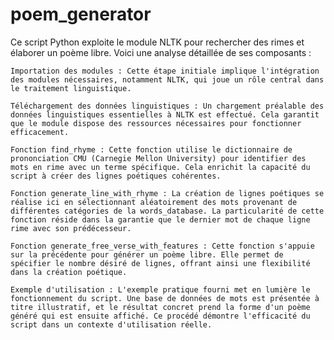 # poem_generator
Ce script Python exploite le module NLTK pour rechercher des rimes et élaborer un poème libre. Voici une analyse détaillée de ses composants :

    Importation des modules : Cette étape initiale implique l'intégration des modules nécessaires, notamment NLTK, qui joue un rôle central dans le traitement linguistique.

    Téléchargement des données linguistiques : Un chargement préalable des données linguistiques essentielles à NLTK est effectué. Cela garantit que le module dispose des ressources nécessaires pour fonctionner efficacement.

    Fonction find_rhyme : Cette fonction utilise le dictionnaire de prononciation CMU (Carnegie Mellon University) pour identifier des mots en rime avec un terme spécifique. Cela enrichit la capacité du script à créer des lignes poétiques cohérentes.

    Fonction generate_line_with_rhyme : La création de lignes poétiques se réalise ici en sélectionnant aléatoirement des mots provenant de différentes catégories de la words_database. La particularité de cette fonction réside dans la garantie que le dernier mot de chaque ligne rime avec son prédécesseur.

    Fonction generate_free_verse_with_features : Cette fonction s'appuie sur la précédente pour générer un poème libre. Elle permet de spécifier le nombre désiré de lignes, offrant ainsi une flexibilité dans la création poétique.

    Exemple d'utilisation : L'exemple pratique fourni met en lumière le fonctionnement du script. Une base de données de mots est présentée à titre illustratif, et le résultat concret prend la forme d'un poème généré qui est ensuite affiché. Ce procédé démontre l'efficacité du script dans un contexte d'utilisation réelle.